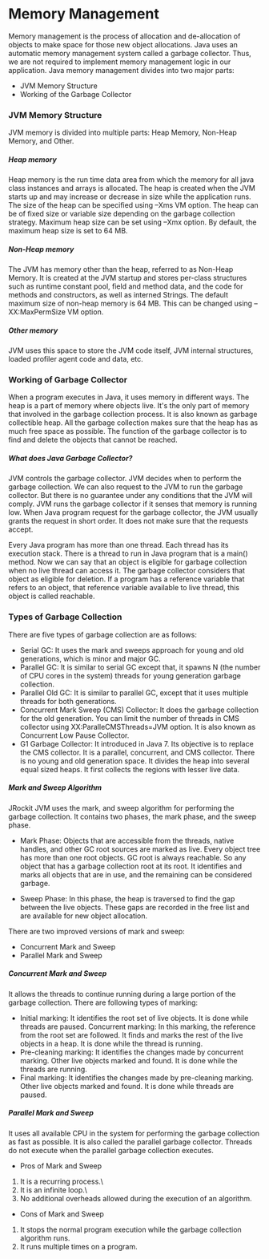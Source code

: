 # Memory Management

Memory management is the process of allocation and de-allocation of objects to make space for those new object allocations. Java uses an automatic memory management system called a garbage collector. Thus, we are not required to implement memory management logic in our application. Java memory management divides into two major parts:

- JVM Memory Structure
- Working of the Garbage Collector

### JVM Memory Structure
JVM memory is divided into multiple parts: Heap Memory, Non-Heap Memory, and Other.

##### Heap memory
Heap memory is the run time data area from which the memory for all java class instances and arrays is allocated. The heap is created when the JVM starts up and may increase or decrease in size while the application runs. The size of the heap can be specified using –Xms VM option. The heap can be of fixed size or variable size depending on the garbage collection strategy. Maximum heap size can be set using –Xmx option. By default, the maximum heap size is set to 64 MB.

##### Non-Heap memory
The JVM has memory other than the heap, referred to as Non-Heap Memory. It is created at the JVM startup and stores per-class structures such as runtime constant pool, field and method data, and the code for methods and constructors, as well as interned Strings. The default maximum size of non-heap memory is 64 MB. This can be changed using –XX:MaxPermSize VM option.

##### Other memory
JVM uses this space to store the JVM code itself, JVM internal structures, loaded profiler agent code and data, etc.

### Working of Garbage Collector

When a program executes in Java, it uses memory in different ways. The heap is a part of memory where objects live. It's the only part of memory that involved in the garbage collection process. It is also known as garbage collectible heap. All the garbage collection makes sure that the heap has as much free space as possible. The function of the garbage collector is to find and delete the objects that cannot be reached.

##### What does Java Garbage Collector?
JVM controls the garbage collector. JVM decides when to perform the garbage collection. We can also request to the JVM to run the garbage collector. But there is no guarantee under any conditions that the JVM will comply. JVM runs the garbage collector if it senses that memory is running low. When Java program request for the garbage collector, the JVM usually grants the request in short order. It does not make sure that the requests accept.

Every Java program has more than one thread. Each thread has its execution stack. There is a thread to run in Java program that is a main() method. Now we can say that an object is eligible for garbage collection when no live thread can access it. The garbage collector considers that object as eligible for deletion. If a program has a reference variable that refers to an object, that reference variable available to live thread, this object is called reachable.

### Types of Garbage Collection
There are five types of garbage collection are as follows:

- Serial GC: It uses the mark and sweeps approach for young and old generations, which is minor and major GC.
- Parallel GC: It is similar to serial GC except that, it spawns N (the number of CPU cores in the system) threads for young generation garbage collection.
- Parallel Old GC: It is similar to parallel GC, except that it uses multiple threads for both generations.
- Concurrent Mark Sweep (CMS) Collector: It does the garbage collection for the old generation. You can limit the number of threads in CMS collector using XX:ParalleCMSThreads=JVM option. It is also known as Concurrent Low Pause Collector.
- G1 Garbage Collector: It introduced in Java 7. Its objective is to replace the CMS collector. It is a parallel, concurrent, and CMS collector. There is no young and old generation space. It divides the heap into several equal sized heaps. It first collects the regions with lesser live data.


##### Mark and Sweep Algorithm
JRockit JVM uses the mark, and sweep algorithm for performing the garbage collection. It contains two phases, the mark phase, and the sweep phase.

- Mark Phase: Objects that are accessible from the threads, native handles, and other GC root sources are marked as live. Every object tree has more than one root objects. GC root is always reachable. So any object that has a garbage collection root at its root. It identifies and marks all objects that are in use, and the remaining can be considered garbage.

- Sweep Phase: In this phase, the heap is traversed to find the gap between the live objects. These gaps are recorded in the free list and are available for new object allocation.

There are two improved versions of mark and sweep:
- Concurrent Mark and Sweep
- Parallel Mark and Sweep


##### Concurrent Mark and Sweep
It allows the threads to continue running during a large portion of the garbage collection. There are following types of marking:

- Initial marking: It identifies the root set of live objects. It is done while threads are paused.
Concurrent marking: In this marking, the reference from the root set are followed. It finds and marks the rest of the live objects in a heap. It is done while the thread is running.
- Pre-cleaning marking: It identifies the changes made by concurrent marking. Other live objects marked and found. It is done while the threads are running.
- Final marking: It identifies the changes made by pre-cleaning marking. Other live objects marked and found. It is done while threads are paused.

##### Parallel Mark and Sweep
It uses all available CPU in the system for performing the garbage collection as fast as possible. It is also called the parallel garbage collector. Threads do not execute when the parallel garbage collection executes.

- Pros of Mark and Sweep
1. It is a recurring process.\
2. It is an infinite loop.\
3. No additional overheads allowed during the execution of an algorithm.

- Cons of Mark and Sweep
1. It stops the normal program execution while the garbage collection algorithm runs.
2. It runs multiple times on a program.
